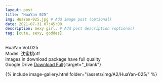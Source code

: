 ```yaml
---
layout: post
title: "HuaYan 025"
img: HuaYan-025.jpg # Add image post (optional)
date: 2021-07-31 07:45:00
description: Sexy girl. # Add post description (optional)
tag: [cute, sexy, goddes]
---
```

HuaYan Vol.025  
Model: 沈蜜桃off       
Images in download package have full quality                    
Google Drive [Download Full](http://gestyy.com/eoSk42){:target="_blank"}

{% include image-gallery.html folder="/assets/img/A2/HuaYan-025/" %}
